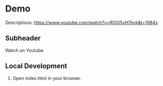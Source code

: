 # Demo

Descriptions: https://www.youtube.com/watch?v=RGOj5yH7evk&t=1984s

## Subheader

Watch on Youtube

## Local Development

1. Open index.html in your browser.